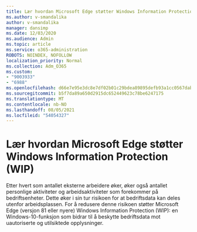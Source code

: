 ```yaml
---
title: Lær hvordan Microsoft Edge støtter Windows Information Protection (WIP)
ms.author: v-smandalika
author: v-smandalika
manager: dansimp
ms.date: 12/03/2020
ms.audience: Admin
ms.topic: article
ms.service: o365-administration
ROBOTS: NOINDEX, NOFOLLOW
localization_priority: Normal
ms.collection: Adm_O365
ms.custom:
- "9003933"
- "6988"
ms.openlocfilehash: d66e7e95e3dc8e7df02b01c29bdea89895defb93a1cc0567dabc3914a8af22f6
ms.sourcegitcommit: b5f7da89a650d2915dc652449623c78be6247175
ms.translationtype: MT
ms.contentlocale: nb-NO
ms.lasthandoff: 08/05/2021
ms.locfileid: "54054327"
---
```

# <a name="learn-how-microsoft-edge-supports-windows-information-protection-wip"></a>Lær hvordan Microsoft Edge støtter Windows Information Protection (WIP)

Etter hvert som antallet eksterne arbeidere øker, øker også antallet personlige aktiviteter og arbeidsaktiviteter som forekommer på bedriftsenheter. Dette øker i sin tur risikoen for at bedriftsdata kan deles utenfor arbeidsplassen. For å redusere denne risikoen støtter Microsoft Edge (versjon 81 eller nyere) Windows Information Protection (WIP): en Windows-10-funksjon som bidrar til å beskytte bedriftsdata mot uautoriserte og utilsiktede opplysninger.
